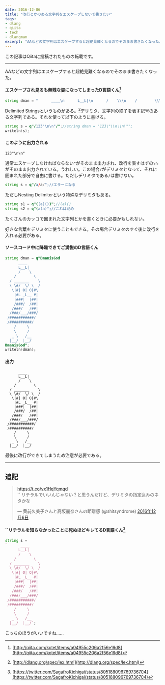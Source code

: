 ```yaml
---
date: 2016-12-06
title: "改行とかのある文字列をエスケープしないで書きたい"
tags:
- dlang
- qiita
- tech
- dlangman
excerpt: "AAなどの文字列はエスケープすると超絶見難くなるのでそのまま書きたくなった。"
---
```

この記事はQiitaに投稿されたものの転載です。

---
AAなどの文字列はエスケープすると超絶見難くなるのでそのまま書きたくなった。

#### エスケープされ見るも無残な姿になってしまったD言語くん[^1]

```d
string dman = "      ____\n      L__L|\n      /    \\\n    /        \\\n  / _______    \\\n  \\ \\#/  \\/ \\  /\n   \\|#| O| O|#\\\n    |#L _L__ #|\n    |###|  |##|\n    /###/  /##|\n   /###/   /##|\n  /###/___/###/\n /###########/\n /##########/\n    /     \\\n    \\     /\n   _ \\   /__\n  |__/  |__/";
```

Delimited Stringsというものがある。[^2]デリミタ、文字列の終了を表す記号のある文字列である。それを使って以下のように書ける。

```d
string s = q"/123"\n\n"/";//string dman = "123\"\\n\\n\"";
writeln(s);
```

#### このように出力される

```text
123"\n\n"
```

通常エスケープしなければならない`"`がそのまま出力され、改行を表すはずの`\n`がそのまま出力されている。うれしい。この場合`/`がデリミタとなって、それに囲まれた部分で自由に書ける。ただしデリミタである`/`は書けない。

```d
string s = q"/a/a/";//エラーになる
```

ただしNesting Delimiterという特殊なデリミタもある。

```d
string s1 = q"((a)())";//(a)()
string s2 = q"(a(a)";//これはだめ
```

たくさんのカッコで囲まれた文字列とかを書くときに必要かもしれない。

好きな言葉をデリミタに使うこともできる。その場合デリミタのすぐ後に改行を入れる必要がある。

#### ソースコード中に降臨できてご満悦のD言語くん

```d
string dman = q"DmanisGod
      ____ 
      L__L|
      /    \
    /        \
  / _______    \
  \ \#/  \/ \  /
   \|#| O| O|#\
    |#L _L__ #|
    |###|  |##|
    /###/  /##|
   /###/   /##|
  /###/___/###/
 /###########/
 /##########/
    /     \
    \     /
   _ \   /__
  |__/  |__/
DmanisGod";
writeln(dman);
```

#### 出力

```text
      ____
      L__L|
      /    \
    /        \
  / _______    \
  \ \#/  \/ \  /
   \|#| O| O|#\
    |#L _L__ #|
    |###|  |##|
    /###/  /##|
   /###/   /##|
  /###/___/###/
 /###########/
 /##########/
    /     \
    \     /
   _ \   /__
  |__/  |__/

```

最後に改行ができてしまうため注意が必要である。

---

## 追記

<blockquote class="twitter-tweet" data-lang="ja"><p lang="ja" dir="ltr"><a href="https://t.co/vx1HqYqmqd">https://t.co/vx1HqYqmqd</a><br>`` リテラルでいいんじゃない？と思うんだけど、デリミタの指定込みのネタかな</p>&mdash; 黄前久美子さんと高坂麗奈さんの距離感 (@shitsyndrome) <a href="https://twitter.com/shitsyndrome/status/806079495685828608">2016年12月6日</a></blockquote>

#### ``リテラルを知らなかったことに死ぬほどキレてるD言語くん[^3]

```d
string s =
`      ____
      L__L|
      /    \
    /        \
  / _______    \
  \ \#/  \/ \  /
   \|#| O| O|#\
    |#L _L__ #|
    |###|  |##|
    /###/  /##|
   /###/   /##|
  /###/___/###/
 /###########/
 /##########/
    /     \
    \     /
   _ \   /__
  |__/  |__/`;
```


こっちのほうがいいですね……

[^1]: [http://qiita.com/kotet/items/a04955c206a2f56e16d8](http://qiita.com/kotet/items/a04955c206a2f56e16d8)
[^2]: [http://dlang.org/spec/lex.html](http://dlang.org/spec/lex.html)
[^3]: [https://twitter.com/SagafroKichigai/status/805188096769736704](https://twitter.com/SagafroKichigai/status/805188096769736704)
